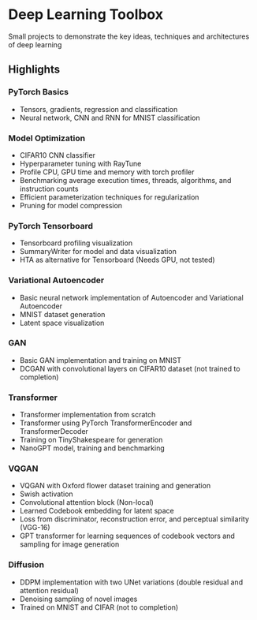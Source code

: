 # Deep Learning Toolbox
Small projects to demonstrate the key ideas, techniques and architectures of deep learning

## Highlights

### PyTorch Basics
- Tensors, gradients, regression and classification
- Neural network, CNN and RNN for MNIST classification

### Model Optimization
- CIFAR10 CNN classifier
- Hyperparameter tuning with RayTune
- Profile CPU, GPU time and memory with torch profiler
- Benchmarking average execution times, threads, algorithms, and instruction counts
- Efficient parameterization techniques for regularization
- Pruning for model compression

### PyTorch Tensorboard
- Tensorboard profiling visualization
- SummaryWriter for model and data visualization
- HTA as alternative for Tensorboard (Needs GPU, not tested)

### Variational Autoencoder
- Basic neural network implementation of Autoencoder and Variational Autoencoder
- MNIST dataset generation
- Latent space visualization

### GAN
- Basic GAN implementation and training on MNIST
- DCGAN with convolutional layers on CIFAR10 dataset (not trained to completion)

### Transformer
- Transformer implementation from scratch
- Transformer using PyTorch TransformerEncoder and TransformerDecoder
- Training on TinyShakespeare for generation
- NanoGPT model, training and benchmarking

### VQGAN
- VQGAN with Oxford flower dataset training and generation
- Swish activation
- Convolutional attention block (Non-local)
- Learned Codebook embedding for latent space
- Loss from discriminator, reconstruction error, and perceptual similarity (VGG-16)
- GPT transformer for learning sequences of codebook vectors and sampling for image generation

### Diffusion
- DDPM implementation with two UNet variations (double residual and attention residual)
- Denoising sampling of novel images
- Trained on MNIST and CIFAR (not to completion)